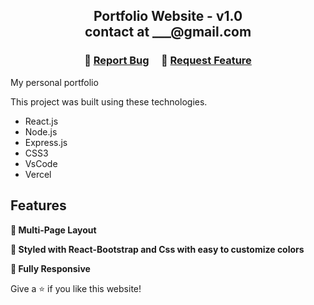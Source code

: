 <h2 align="center">
  Portfolio Website - v1.0<br/>
  contact at ___@gmail.com
 </h2>

<h3 align="center">
    🔹
    <a href="https://github.com/PRJtnsrbfnd/syrsit/issues">Report Bug</a> &nbsp; &nbsp;
    🔹
    <a href="https://github.com/PRJtnsrbfnd/syrsit/issues">Request Feature</a>
</h3>


My personal portfolio

This project was built using these technologies.

- React.js
- Node.js
- Express.js
- CSS3
- VsCode
- Vercel

## Features

**📖 Multi-Page Layout**

**🎨 Styled with React-Bootstrap and Css with easy to customize colors**

**📱 Fully Responsive**

Give a ⭐ if you like this website!
